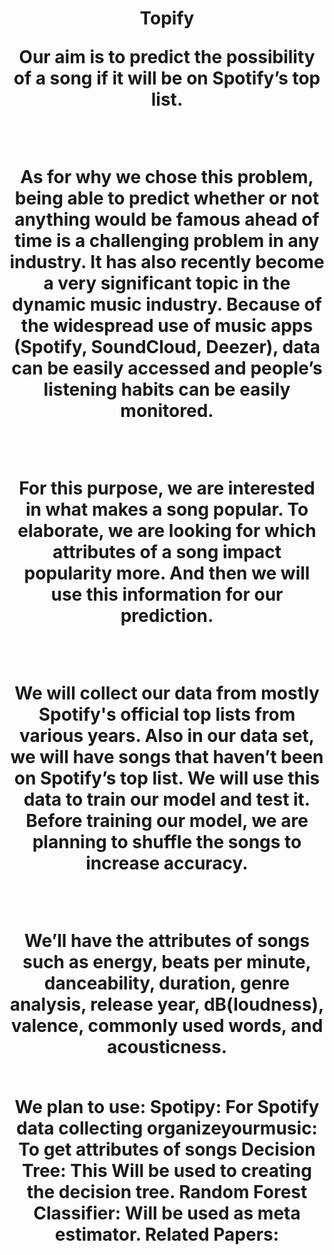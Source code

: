 <h1 style="text-align:center">Topify</</h1>

<p>Our aim is to predict the possibility of a song if it will be on Spotify’s top list.</p><br>

<p>As for why we chose this problem, being able to predict whether or not anything would be famous ahead of time is a challenging problem in any industry. It has also recently become a very significant topic in the dynamic music industry. Because of the widespread use of music apps (Spotify, SoundCloud, Deezer), data can be easily accessed and people’s listening habits can be easily monitored.</p><br>

<p>For this purpose, we are interested in what makes a song popular. To elaborate, we are looking for which attributes of a song impact popularity more. And then we will use this information for our prediction.</p><br>

<p>We will collect our data from mostly Spotify's official top lists from various years. Also in our data set, we will have songs that haven’t been on Spotify’s top list. We will use this data to train our model and test it. Before training our model, we are planning to shuffle the songs to increase accuracy.</p><br>

<p>We’ll have the attributes of songs such as energy, beats per minute, danceability, duration, genre analysis, release year, dB(loudness), valence, commonly used words, and acousticness.</p><br>
We plan to use:
Spotipy: For Spotify data collecting
organizeyourmusic: To get attributes of songs
Decision Tree: This Will be used to creating the decision tree.
Random Forest Classifier: Will be used as meta estimator.
Related Papers:
